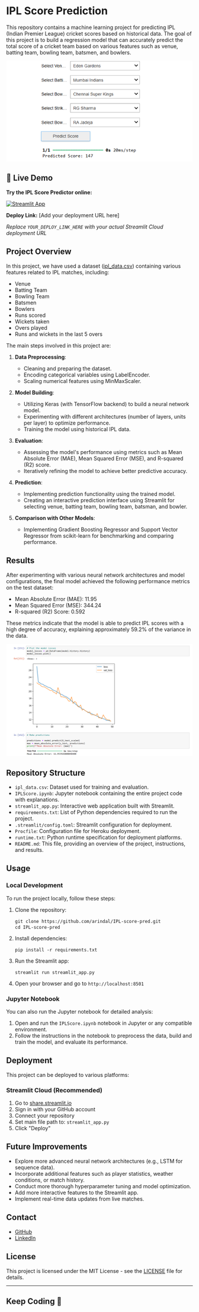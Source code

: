# IPL Score Prediction

This repository contains a machine learning project for predicting IPL (Indian Premier League) cricket scores based on historical data. The goal of this project is to build a regression model that can accurately predict the total score of a cricket team based on various features such as venue, batting team, bowling team, batsmen, and bowlers.

![image](res/2.png)

## 🚀 Live Demo

**Try the IPL Score Predictor online:**

[![Streamlit App](https://static.streamlit.io/badges/streamlit_badge_black_white.svg)](YOUR_DEPLOY_LINK_HERE)

**Deploy Link:** [Add your deployment URL here]

*Replace `YOUR_DEPLOY_LINK_HERE` with your actual Streamlit Cloud deployment URL*

## Project Overview

In this project, we have used a dataset ([ipl_data.csv](ipl_data.csv)) containing various features related to IPL matches, including:

- Venue
- Batting Team
- Bowling Team
- Batsmen
- Bowlers
- Runs scored
- Wickets taken
- Overs played
- Runs and wickets in the last 5 overs

The main steps involved in this project are:

1. **Data Preprocessing**:
   - Cleaning and preparing the dataset.
   - Encoding categorical variables using LabelEncoder.
   - Scaling numerical features using MinMaxScaler.

2. **Model Building**:
   - Utilizing Keras (with TensorFlow backend) to build a neural network model.
   - Experimenting with different architectures (number of layers, units per layer) to optimize performance.
   - Training the model using historical IPL data.

3. **Evaluation**:
   - Assessing the model's performance using metrics such as Mean Absolute Error (MAE), Mean Squared Error (MSE), and R-squared (R2) score.
   - Iteratively refining the model to achieve better predictive accuracy.

4. **Prediction**:
   - Implementing prediction functionality using the trained model.
   - Creating an interactive prediction interface using Streamlit for selecting venue, batting team, bowling team, batsman, and bowler.

5. **Comparison with Other Models**:
   - Implementing Gradient Boosting Regressor and Support Vector Regressor from scikit-learn for benchmarking and comparing performance.

## Results

After experimenting with various neural network architectures and model configurations, the final model achieved the following performance metrics on the test dataset:

- Mean Absolute Error (MAE): 11.95
- Mean Squared Error (MSE): 344.24
- R-squared (R2) Score: 0.592

These metrics indicate that the model is able to predict IPL scores with a high degree of accuracy, explaining approximately 59.2% of the variance in the data.

![image](res/1.png)

## Repository Structure

- `ipl_data.csv`: Dataset used for training and evaluation.
- `IPLScore.ipynb`: Jupyter notebook containing the entire project code with explanations.
- `streamlit_app.py`: Interactive web application built with Streamlit.
- `requirements.txt`: List of Python dependencies required to run the project.
- `.streamlit/config.toml`: Streamlit configuration for deployment.
- `Procfile`: Configuration file for Heroku deployment.
- `runtime.txt`: Python runtime specification for deployment platforms.
- `README.md`: This file, providing an overview of the project, instructions, and results.

## Usage

### Local Development

To run the project locally, follow these steps:

1. Clone the repository:
   ```
   git clone https://github.com/arindal/IPL-score-pred.git
   cd IPL-score-pred
   ```

2. Install dependencies:
   ```
   pip install -r requirements.txt
   ```

3. Run the Streamlit app:
   ```
   streamlit run streamlit_app.py
   ```

4. Open your browser and go to `http://localhost:8501`

### Jupyter Notebook

You can also run the Jupyter notebook for detailed analysis:

1. Open and run the `IPLScore.ipynb` notebook in Jupyter or any compatible environment.
2. Follow the instructions in the notebook to preprocess the data, build and train the model, and evaluate its performance.

## Deployment

This project can be deployed to various platforms:

### Streamlit Cloud (Recommended)
1. Go to [share.streamlit.io](https://share.streamlit.io)
2. Sign in with your GitHub account
3. Connect your repository
4. Set main file path to: `streamlit_app.py`
5. Click "Deploy"

## Future Improvements

- Explore more advanced neural network architectures (e.g., LSTM for sequence data).
- Incorporate additional features such as player statistics, weather conditions, or match history.
- Conduct more thorough hyperparameter tuning and model optimization.
- Add more interactive features to the Streamlit app.
- Implement real-time data updates from live matches.

## Contact


- [GitHub](https://github.com/manas1148)
- [LinkedIn](https://www.linkedin.com/in/manas-rai-kaushik-1b4200242/)

## License

This project is licensed under the MIT License - see the [LICENSE](LICENSE) file for details.

---

## Keep Coding 🚀
